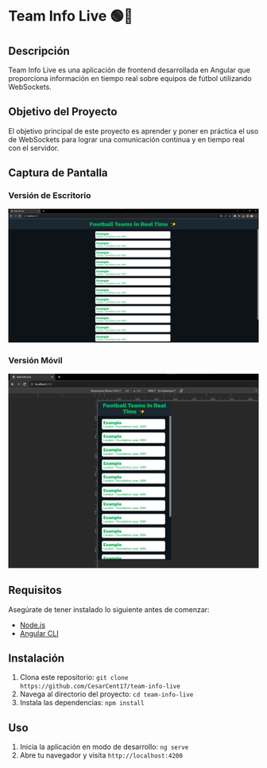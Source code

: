 # Team Info Live 🟢🚀

## Descripción

Team Info Live es una aplicación de frontend desarrollada en Angular que proporciona información en tiempo real sobre equipos de fútbol utilizando WebSockets.

## Objetivo del Proyecto

El objetivo principal de este proyecto es aprender y poner en práctica el uso de WebSockets para lograr una comunicación continua y en tiempo real con el servidor.

## Captura de Pantalla

### Versión de Escritorio
![Captura de Pantalla 1](./src/assets/screenshot/screenshot1.png)

### Versión Móvil
![Captura de Pantalla 1](./src/assets/screenshot/screenshot2.png)


## Requisitos

Asegúrate de tener instalado lo siguiente antes de comenzar:

- [Node.js](https://nodejs.org/)
- [Angular CLI](https://cli.angular.io/)

## Instalación

1. Clona este repositorio: `git clone https://github.com/CesarCent17/team-info-live`
2. Navega al directorio del proyecto: `cd team-info-live`
3. Instala las dependencias: `npm install`

## Uso

1. Inicia la aplicación en modo de desarrollo: `ng serve`
2. Abre tu navegador y visita `http://localhost:4200`
